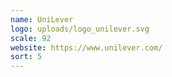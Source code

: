 ```yaml
---
name: UniLever
logo: uploads/logo_unilever.svg
scale: 92
website: https://www.unilever.com/
sort: 5
---
```

